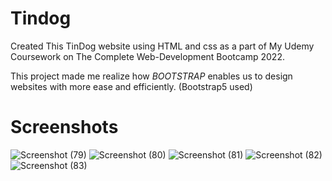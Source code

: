 # Tindog 

Created This TinDog website using HTML and css as a part of My Udemy Coursework on The Complete Web-Development Bootcamp 2022.

This project made me realize how *BOOTSTRAP* enables us to design websites with more ease and efficiently.
(Bootstrap5 used)

# Screenshots

![Screenshot (79)](https://user-images.githubusercontent.com/106879319/211321218-d946eef5-529c-4aee-882f-c459b130c868.png)
![Screenshot (80)](https://user-images.githubusercontent.com/106879319/211321229-6828dadd-7e98-4c5e-befd-323447f68872.png)
![Screenshot (81)](https://user-images.githubusercontent.com/106879319/211321240-2661d7f9-fd3c-4cdb-a6c3-33a43f081822.png)
![Screenshot (82)](https://user-images.githubusercontent.com/106879319/211321182-09ca35f1-5c12-4f49-a960-447ba48d8c5e.png)
![Screenshot (83)](https://user-images.githubusercontent.com/106879319/211321207-785ed996-3a44-4257-81d4-165ae1c5f384.png)
